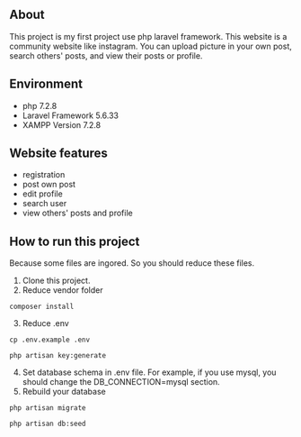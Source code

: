 ## About
This project is my first project use php laravel framework. This website is a community website like instagram. You can upload picture in your own post, search others' posts, and view their posts or profile.

## Environment
- php 7.2.8
- Laravel Framework 5.6.33
- XAMPP Version 7.2.8

## Website features
- registration
- post own post
- edit profile
- search user
- view others' posts and profile

## How to run this project
Because some files are ingored. So you should reduce these files.
1. Clone this project.
2. Reduce vendor folder
```
composer install
```
3. Reduce .env
```
cp .env.example .env

php artisan key:generate
```
4. Set database schema in .env file. For example, if you use mysql, you should change the DB_CONNECTION=mysql section.
5. Rebuild your database
```
php artisan migrate

php artisan db:seed
```